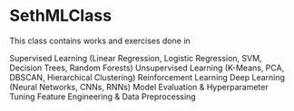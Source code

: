 # SethMLClass


This class contains works and exercises done in


Supervised Learning (Linear Regression, Logistic Regression, SVM, Decision Trees, Random Forests)
Unsupervised Learning (K-Means, PCA, DBSCAN, Hierarchical Clustering)
Reinforcement Learning
Deep Learning (Neural Networks, CNNs, RNNs)
Model Evaluation & Hyperparameter Tuning
Feature Engineering & Data Preprocessing
